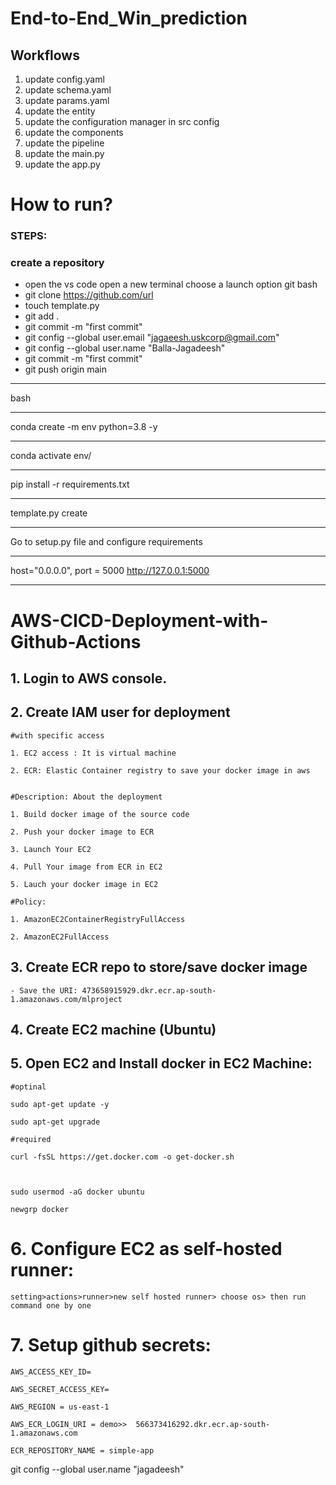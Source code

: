 # End-to-End_Win_prediction

## Workflows

1. update config.yaml
2. update schema.yaml
3. update params.yaml
4. update the entity 
5. update the configuration manager in src config
6. update the components
7. update the pipeline
8. update the main.py
9. update the app.py

# How to run?
### STEPS:
### create a  repository 
* open the vs code open a new terminal choose a launch option git bash 
* git clone https://github.com/url
* touch template.py
* git add .
* git commit -m "first commit"
* git config --global user.email "jagaeesh.uskcorp@gmail.com"
* git config --global user.name "Balla-Jagadeesh"
* git commit -m "first commit"
* git push origin main

**** 
bash
****
conda create -m env python=3.8 -y
****
conda activate env/
****
pip install -r requirements.txt
****
template.py create 
***
Go to setup.py file and configure requirements 

****
host="0.0.0.0", port = 5000
http://127.0.0.1:5000
***
# AWS-CICD-Deployment-with-Github-Actions

## 1. Login to AWS console.

## 2. Create IAM user for deployment

	#with specific access

	1. EC2 access : It is virtual machine

	2. ECR: Elastic Container registry to save your docker image in aws


	#Description: About the deployment

	1. Build docker image of the source code

	2. Push your docker image to ECR

	3. Launch Your EC2 

	4. Pull Your image from ECR in EC2

	5. Lauch your docker image in EC2

	#Policy:

	1. AmazonEC2ContainerRegistryFullAccess

	2. AmazonEC2FullAccess

	
## 3. Create ECR repo to store/save docker image
    - Save the URI: 473658915929.dkr.ecr.ap-south-1.amazonaws.com/mlproject

	
## 4. Create EC2 machine (Ubuntu) 

## 5. Open EC2 and Install docker in EC2 Machine:
	
	
	#optinal

	sudo apt-get update -y

	sudo apt-get upgrade
	
	#required

	curl -fsSL https://get.docker.com -o get-docker.sh

	  

	sudo usermod -aG docker ubuntu

	newgrp docker
	
# 6. Configure EC2 as self-hosted runner:
    setting>actions>runner>new self hosted runner> choose os> then run command one by one


# 7. Setup github secrets:

    AWS_ACCESS_KEY_ID=

    AWS_SECRET_ACCESS_KEY=

    AWS_REGION = us-east-1

    AWS_ECR_LOGIN_URI = demo>>  566373416292.dkr.ecr.ap-south-1.amazonaws.com

    ECR_REPOSITORY_NAME = simple-app 






 git config --global user.name "jagadeesh"

